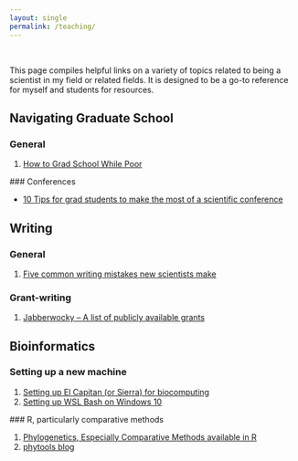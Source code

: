 ```yaml
---
layout: single
permalink: /teaching/
---
```

&nbsp;

This page compiles helpful links on a variety of topics related to being a scientist in my field or related fields. It is designed to be a go-to reference for myself and students for resources.

## Navigating Graduate School
### General
<ul style="list-style-type:disk">
<li><a href="https://howtogradschoolwhilepoor.blogspot.com/">How to Grad School While Poor</a></li>
</ul>
### Conferences
<ul>
<li><a href="http://www.southernfriedscience.com/10-tips-for-grad-students-to-make-the-most-of-a-scientific-conference/">10 Tips for grad students to make the most of a scientific conference</a></li>
</ul>

## Writing
### General
<ul style="list-style-type:disk">
<li><a href="https://contemplativemammoth.com/2018/08/21/five-common-writing-mistakes-new-scientists-make/">Five common writing mistakes new scientists make</a></li>
</ul>

### Grant-writing
<ul style="list-style-type:disk">
<li><a href="https://jabberwocky.weecology.org/2012/08/10/a-list-of-publicly-available-grant-proposals-in-the-biological-sciences/">Jabberwocky – A list of publicly available grants</a></li>
</ul>

## Bioinformatics
### Setting up a new machine
<ul style="list-style-type:disk">
<li><a href="http://www.benjack.io/2016/01/02/el-capitan-biocomputing.html">Setting up El Capitan (or Sierra) for biocomputing</a></li>
<li><a href="https://github.com/anilchalisey/parseR/wiki/Setting-up-WSL-Bash-on-Windows-10">Setting up WSL Bash on Windows 10</a></li>
</ul>
### R, particularly comparative methods
<ul style="list-style-type:disk">
<li><a href="https://cran.r-project.org/web/views/Phylogenetics.html">Phylogenetics, Especially Comparative Methods available in R</a></li>
<li><a href="blog.phytools.org/">phytools blog</a></li>
</ul>
